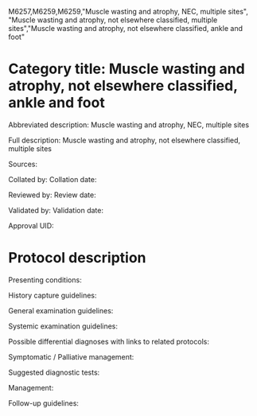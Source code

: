 M6257,M6259,M6259,"Muscle wasting and atrophy, NEC, multiple sites", "Muscle wasting and atrophy, not elsewhere classified, multiple sites","Muscle wasting and atrophy, not elsewhere classified, ankle and foot"
# Category title: Muscle wasting and atrophy, not elsewhere classified, ankle and foot

Abbreviated description: Muscle wasting and atrophy, NEC, multiple sites

Full description: Muscle wasting and atrophy, not elsewhere classified, multiple sites

Sources:

Collated by:
Collation date:

Reviewed by:
Review date:

Validated by:
Validation date:

Approval UID:

# Protocol description

Presenting conditions:

History capture guidelines:

General examination guidelines:

Systemic examination guidelines:

Possible differential diagnoses with links to related protocols:

Symptomatic / Palliative management:

Suggested diagnostic tests:

Management:

Follow-up guidelines:
